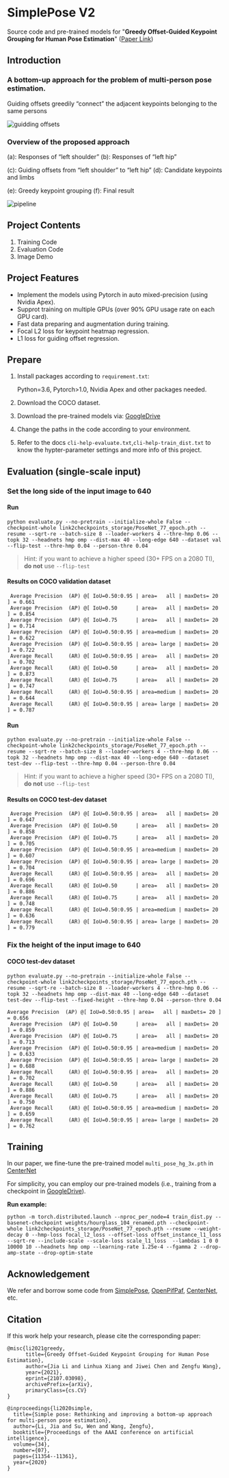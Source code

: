 # SimplePose V2


Source code and pre-trained models for "**Greedy Offset-Guided Keypoint Grouping for Human Pose Estimation**" ([Paper Link](https://arxiv.org/abs/2107.03098))


## Introduction

### A bottom-up approach for the problem of multi-person pose estimation.

Guiding offsets greedily “connect” the adjacent keypoints belonging to the same persons

![guidding offsets](docs/guidding_offsets.png)

### Overview of the proposed approach

(a): Responses of “left shoulder”    		     (b): Responses of “left hip”

(c): Guiding offsets from “left shoulder” to “left hip”   	  (d): Candidate keypoints and limbs

(e): Greedy keypoint grouping           		   (f): Final result

![pipeline](docs/pipeline.png)

## Project Contents

1. Training Code
2. Evaluation Code
3. Image Demo

## Project Features

- Implement the models using Pytorch in auto mixed-precision (using Nvidia Apex).
- Supprot training on multiple GPUs (over 90% GPU usage rate on each GPU card).
- Fast data preparing and augmentation during training.
- Focal L2 loss for keypoint heatmap regression.
- L1 loss for guiding offset regression.

## Prepare

1. Install packages according to `requirement.txt`:

   Python=3.6, Pytorch>1.0, Nvidia Apex and other packages needed.

2. Download the COCO dataset.

3. Download the pre-trained models via: [GoogleDrive](https://drive.google.com/drive/folders/1jG87NBm_wXKgKJh-VLkVkJTIV7vyiz1P?usp=sharing)

4. Change the paths in the code according to your environment.

5. Refer to the docs `cli-help-evaluate.txt`,`cli-help-train_dist.txt` to know the hypter-parameter settings and more info of this project.



## Evaluation (single-scale input)

### Set the long side of the input image to 640

#### Run

```
python evaluate.py --no-pretrain --initialize-whole False --checkpoint-whole link2checkpoints_storage/PoseNet_77_epoch.pth --resume --sqrt-re --batch-size 8 --loader-workers 4 --thre-hmp 0.06 --topk 32 --headnets hmp omp --dist-max 40 --long-edge 640 --dataset val --flip-test --thre-hmp 0.04 --person-thre 0.04
```

> Hint: if you want to achieve a higher speed (30+ FPS on a 2080 TI), **do not** use `--flip-test`

#### Results on COCO validation dataset

```
 Average Precision  (AP) @[ IoU=0.50:0.95 | area=   all | maxDets= 20 ] = 0.661
 Average Precision  (AP) @[ IoU=0.50      | area=   all | maxDets= 20 ] = 0.854
 Average Precision  (AP) @[ IoU=0.75      | area=   all | maxDets= 20 ] = 0.714
 Average Precision  (AP) @[ IoU=0.50:0.95 | area=medium | maxDets= 20 ] = 0.622
 Average Precision  (AP) @[ IoU=0.50:0.95 | area= large | maxDets= 20 ] = 0.722
 Average Recall     (AR) @[ IoU=0.50:0.95 | area=   all | maxDets= 20 ] = 0.702
 Average Recall     (AR) @[ IoU=0.50      | area=   all | maxDets= 20 ] = 0.873
 Average Recall     (AR) @[ IoU=0.75      | area=   all | maxDets= 20 ] = 0.747
 Average Recall     (AR) @[ IoU=0.50:0.95 | area=medium | maxDets= 20 ] = 0.644
 Average Recall     (AR) @[ IoU=0.50:0.95 | area= large | maxDets= 20 ] = 0.787
```

#### Run

```
python evaluate.py --no-pretrain --initialize-whole False --checkpoint-whole link2checkpoints_storage/PoseNet_77_epoch.pth --resume --sqrt-re --batch-size 8 --loader-workers 4 --thre-hmp 0.06 --topk 32 --headnets hmp omp --dist-max 40 --long-edge 640 --dataset test-dev --flip-test --thre-hmp 0.04 --person-thre 0.04
```

> Hint: if you want to achieve a higher speed (30+ FPS on a 2080 TI), **do not** use `--flip-test`

#### Results on COCO test-dev dataset

```
 Average Precision  (AP) @[ IoU=0.50:0.95 | area=   all | maxDets= 20 ] = 0.647
 Average Precision  (AP) @[ IoU=0.50      | area=   all | maxDets= 20 ] = 0.858
 Average Precision  (AP) @[ IoU=0.75      | area=   all | maxDets= 20 ] = 0.705
 Average Precision  (AP) @[ IoU=0.50:0.95 | area=medium | maxDets= 20 ] = 0.607
 Average Precision  (AP) @[ IoU=0.50:0.95 | area= large | maxDets= 20 ] = 0.704
 Average Recall     (AR) @[ IoU=0.50:0.95 | area=   all | maxDets= 20 ] = 0.696
 Average Recall     (AR) @[ IoU=0.50      | area=   all | maxDets= 20 ] = 0.886
 Average Recall     (AR) @[ IoU=0.75      | area=   all | maxDets= 20 ] = 0.748
 Average Recall     (AR) @[ IoU=0.50:0.95 | area=medium | maxDets= 20 ] = 0.636
 Average Recall     (AR) @[ IoU=0.50:0.95 | area= large | maxDets= 20 ] = 0.779
```

### Fix the height of the input image to 640

#### COCO test-dev dataset

```
python evaluate.py --no-pretrain --initialize-whole False --checkpoint-whole link2checkpoints_storage/PoseNet_77_epoch.pth --resume --sqrt-re --batch-size 8 --loader-workers 4 --thre-hmp 0.06 --topk 32 --headnets hmp omp --dist-max 40 --long-edge 640 --dataset test-dev --flip-test --fixed-height --thre-hmp 0.04 --person-thre 0.04
```

```
Average Precision  (AP) @[ IoU=0.50:0.95 | area=   all | maxDets= 20 ] = 0.656
 Average Precision  (AP) @[ IoU=0.50      | area=   all | maxDets= 20 ] = 0.859
 Average Precision  (AP) @[ IoU=0.75      | area=   all | maxDets= 20 ] = 0.713
 Average Precision  (AP) @[ IoU=0.50:0.95 | area=medium | maxDets= 20 ] = 0.633
 Average Precision  (AP) @[ IoU=0.50:0.95 | area= large | maxDets= 20 ] = 0.688
 Average Recall     (AR) @[ IoU=0.50:0.95 | area=   all | maxDets= 20 ] = 0.702
 Average Recall     (AR) @[ IoU=0.50      | area=   all | maxDets= 20 ] = 0.886
 Average Recall     (AR) @[ IoU=0.75      | area=   all | maxDets= 20 ] = 0.750
 Average Recall     (AR) @[ IoU=0.50:0.95 | area=medium | maxDets= 20 ] = 0.659
 Average Recall     (AR) @[ IoU=0.50:0.95 | area= large | maxDets= 20 ] = 0.762
```



## Training

In our paper, we fine-tune the pre-trained model `multi_pose_hg_3x.pth` in [CenterNet](https://github.com/xingyizhou/CenterNet)

For simplicity, you can employ our pre-trained models (i.e., training from a checkpoint in [GoogleDrive](https://drive.google.com/drive/folders/1jG87NBm_wXKgKJh-VLkVkJTIV7vyiz1P?usp=sharing)).

**Run example:**

```
python -m torch.distributed.launch --nproc_per_node=4 train_dist.py --basenet-checkpoint weights/hourglass_104_renamed.pth --checkpoint-whole link2checkpoints_storage/PoseNet_77_epoch.pth --resume --weight-decay 0 --hmp-loss focal_l2_loss --offset-loss offset_instance_l1_loss --sqrt-re --include-scale --scale-loss scale_l1_loss  --lambdas 1 0 0 10000 10 --headnets hmp omp --learning-rate 1.25e-4 --fgamma 2 --drop-amp-state --drop-optim-state
```



## Acknowledgement

We refer and borrow some code from [SimplePose](https://github.com/hellojialee/Improved-Body-Parts), [OpenPifPaf](https://github.com/openpifpaf/openpifpaf), [CenterNet](https://github.com/xingyizhou/CenterNet), etc.



## Citation

If this work help your research, please cite the corresponding paper:

```
@misc{li2021greedy,
      title={Greedy Offset-Guided Keypoint Grouping for Human Pose Estimation}, 
      author={Jia Li and Linhua Xiang and Jiwei Chen and Zengfu Wang},
      year={2021},
      eprint={2107.03098},
      archivePrefix={arXiv},
      primaryClass={cs.CV}
}

@inproceedings{li2020simple,
  title={Simple pose: Rethinking and improving a bottom-up approach for multi-person pose estimation},
  author={Li, Jia and Su, Wen and Wang, Zengfu},
  booktitle={Proceedings of the AAAI conference on artificial intelligence},
  volume={34},
  number={07},
  pages={11354--11361},
  year={2020}
}
```

